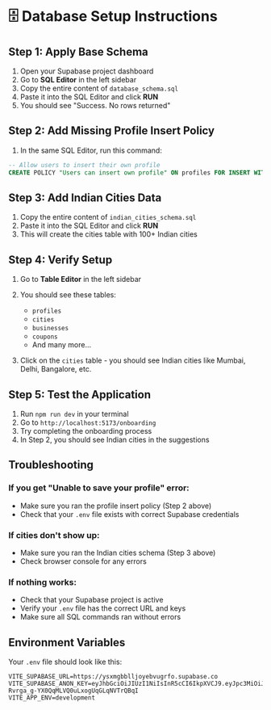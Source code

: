 # 🗄️ Database Setup Instructions

## Step 1: Apply Base Schema

1. Open your Supabase project dashboard
2. Go to **SQL Editor** in the left sidebar
3. Copy the entire content of `database_schema.sql` 
4. Paste it into the SQL Editor and click **RUN**
5. You should see "Success. No rows returned"

## Step 2: Add Missing Profile Insert Policy

1. In the same SQL Editor, run this command:

```sql
-- Allow users to insert their own profile
CREATE POLICY "Users can insert own profile" ON profiles FOR INSERT WITH CHECK (auth.uid() = id);
```

## Step 3: Add Indian Cities Data

1. Copy the entire content of `indian_cities_schema.sql`
2. Paste it into the SQL Editor and click **RUN**
3. This will create the cities table with 100+ Indian cities

## Step 4: Verify Setup

1. Go to **Table Editor** in the left sidebar
2. You should see these tables:
   - `profiles` 
   - `cities`
   - `businesses`
   - `coupons`
   - And many more...

3. Click on the `cities` table - you should see Indian cities like Mumbai, Delhi, Bangalore, etc.

## Step 5: Test the Application

1. Run `npm run dev` in your terminal
2. Go to `http://localhost:5173/onboarding`
3. Try completing the onboarding process
4. In Step 2, you should see Indian cities in the suggestions

## Troubleshooting

### If you get "Unable to save your profile" error:
- Make sure you ran the profile insert policy (Step 2 above)
- Check that your `.env` file exists with correct Supabase credentials

### If cities don't show up:
- Make sure you ran the Indian cities schema (Step 3 above)
- Check browser console for any errors

### If nothing works:
- Check that your Supabase project is active
- Verify your `.env` file has the correct URL and keys
- Make sure all SQL commands ran without errors

## Environment Variables

Your `.env` file should look like this:

```
VITE_SUPABASE_URL=https://ysxmgbblljoyebvugrfo.supabase.co
VITE_SUPABASE_ANON_KEY=eyJhbGciOiJIUzI1NiIsInR5cCI6IkpXVCJ9.eyJpc3MiOiJzdXBhYmFzZSIsInJlZiI6InlzeG1nYmJsbGpveWVidnVncmZvIiwicm9sZSI6ImFub24iLCJpYXQiOjE3NTgxMDU2MjksImV4cCI6MjA3MzY4MTYyOX0.m1zCtG-Rvrga_g-YX0QqMLVQ0uLxogUqGLqNVTrQBqI
VITE_APP_ENV=development
```